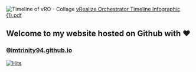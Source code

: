 ![Timeline of vRO - Collage](https://user-images.githubusercontent.com/7029361/124082478-64f37f00-da6a-11eb-80c3-861171ce8d6f.png)
[vRealize Orchestrator Timeline Infographic (1).pdf](https://github.com/imtrinity94/imtrinity94.github.io/files/6746156/vRealize.Orchestrator.Timeline.Infographic.1.pdf)
## Welcome to my website hosted on Github with ❤️
### [🌐imtrinity94.github.io](https://imtrinity94.github.io)

[![Hits](https://hits.seeyoufarm.com/api/count/incr/badge.svg?url=https%3A%2F%2Fimtrinity94.github.io&count_bg=%2379C83D&title_bg=%23555555&icon=&icon_color=%23E7E7E7&title=hits&edge_flat=false)](https://imtrinity94.github.io)
